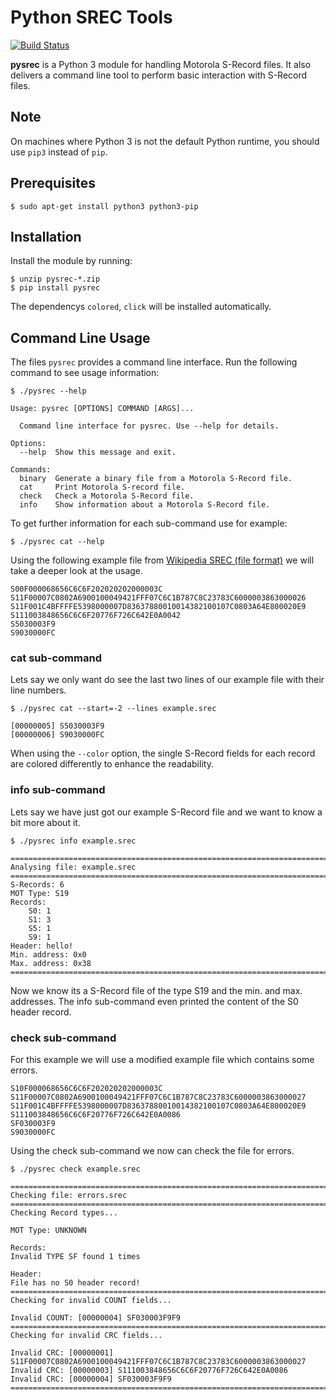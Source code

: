# Python SREC Tools

[![Build Status](https://travis-ci.org/yweweler/pysrec.svg?branch=master)](https://travis-ci.org/yweweler/pysrec)

**pysrec** is a Python 3 module for handling Motorola S-Record files.
It also delivers a command line tool to perform basic interaction with S-Record files.

## Note

On machines where Python 3 is not the default Python runtime, you should use
``pip3`` instead of ``pip``.

## Prerequisites

```
$ sudo apt-get install python3 python3-pip
```

## Installation

Install the module by running:

```
$ unzip pysrec-*.zip
$ pip install pysrec
```

The dependencys ``colored``, ``click`` will be installed automatically.

## Command Line Usage

The files ``pysrec`` provides a command line interface.
Run the following command to see usage information:

```
$ ./pysrec --help
```

    Usage: pysrec [OPTIONS] COMMAND [ARGS]...
    
      Command line interface for pysrec. Use --help for details.
    
    Options:
      --help  Show this message and exit.
    
    Commands:
      binary  Generate a binary file from a Motorola S-Record file.
      cat     Print Motorola S-record file.
      check   Check a Motorola S-Record file.
      info    Show information about a Motorola S-Record file.

To get further information for each sub-command use for example:

```
$ ./pysrec cat --help
```

Using the following example file from
[Wikipedia SREC (file format)](http://en.wikipedia.org/wiki/SREC_%28file_format%29)
we will take a deeper look at the usage.

    S00F000068656C6C6F202020202000003C
    S11F00007C0802A6900100049421FFF07C6C1B787C8C23783C6000003863000026
    S11F001C4BFFFFE5398000007D83637880010014382100107C0803A64E800020E9
    S111003848656C6C6F20776F726C642E0A0042
    S5030003F9
    S9030000FC

### cat sub-command

Lets say we only want do see the last two lines of our example file with their line numbers.

```
$ ./pysrec cat --start=-2 --lines example.srec
```

    [00000005] S5030003F9
    [00000006] S9030000FC

When using the `--color` option, the single S-Record fields for each record are colored differently to enhance the readability.

### info sub-command

Lets say we have just got our example S-Record file and we want to know a bit more about it.

```
$ ./pysrec info example.srec
```

    ================================================================================
    Analysing file: example.srec
    ================================================================================
    S-Records: 6
    MOT Type: S19
    Records:
        S0: 1
        S1: 3
        S5: 1
        S9: 1
    Header: hello!    
    Min. address: 0x0
    Max. address: 0x38
    ================================================================================

Now we know its a S-Record file of the type S19 and the min. and max. addresses. The info sub-command even printed the content of the S0 header record.

### check sub-command

For this example we will use a modified example file which contains some errors.

    S10F000068656C6C6F202020202000003C
    S11F00007C0802A6900100049421FFF07C6C1B787C8C23783C6000003863000027
    S11F001C4BFFFFE5398000007D83637880010014382100107C0803A64E800020E9
    S111003848656C6C6F20776F726C642E0A0086
    SF030003F9
    S9030000FC
    
Using the check sub-command we now can check the file for errors.

```
$ ./pysrec check example.srec
```

    ================================================================================
    Checking file: errors.srec
    ================================================================================
    Checking Record types...
    
    MOT Type: UNKNOWN
    
    Records:
    Invalid TYPE SF found 1 times
    
    Header:
    File has no S0 header record!
    ================================================================================
    Checking for invalid COUNT fields...
    
    Invalid COUNT: [00000004] SF030003F9F9
    ================================================================================
    Checking for invalid CRC fields...
    
    Invalid CRC: [00000001] S11F00007C0802A6900100049421FFF07C6C1B787C8C23783C6000003863000027
    Invalid CRC: [00000003] S111003848656C6C6F20776F726C642E0A0086
    Invalid CRC: [00000004] SF030003F9F9
    ================================================================================
